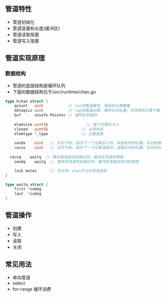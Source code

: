 ## 管道特性
- 管道初始化
- 管道容量和长度(缓冲区)
- 管道读取阻塞
- 管道写入阻塞

## 管道实现原理

### 数据结构

- 管道的底层结构是循环队列
- 下面的数据结构位于/src/runtime/chan.go

```go
type hchan struct {
	qcount   uint           // len的取值属性，剩余的元素数量
	dataqsiz uint           // cap的取值对象，循环队列长度，可存放的元素个数
	buf      unsafe.Pointer // 循环队列指针
  
	elemsize uint16					// 每个元素的大小
	closed   uint32				  // 关闭状态  
	elemtype *_type 			  // 元素类型
  
	sendx    uint   // 队列下标，指示下一个元素写入时，存放队列的位置，队列的尾
	recvx    uint   // 队列下标，指示下一个元素读取时，读取队列的位置，队列的头
  
  recvq    waitq  // 等待读消息的协程队列，缓冲区无值时使用
	sendq    waitq  // 等待写消息的协程队列，缓冲区无剩余空间时使用

	lock mutex      // 互斥锁，chan不允许并发读写
}

type waitq struct {
	first *sudog
	last  *sudog
}
```

## 管道操作

- 创建
- 写入
- 读取
- 关闭

## 常见用法

- 单向管道
- select
- for-range 循环消费
